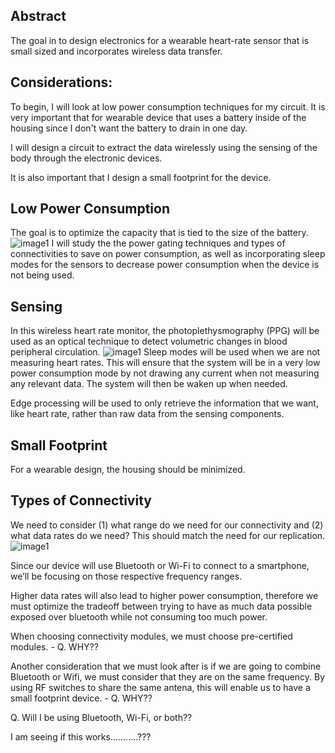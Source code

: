 ## Abstract
The goal in to design electronics for a wearable heart-rate sensor that is small sized and incorporates wireless data transfer.

## Considerations:

To begin, I will look at low power consumption techniques for my circuit. It is very important that for wearable device that uses a battery inside of the housing since I don't want the battery to drain in one day.


I will design a circuit to extract the data wirelessly using the sensing of the body through the electronic devices.

It is also important that I design a small footprint for the device.
## Low Power Consumption

The goal is to optimize the capacity that is tied to the size of the battery.
![image1](Projects/references/image1.png)
I will study the the power gating techniques and types of connectivities to save on power consumption, as well as incorporating sleep modes for the sensors to decrease power consumption when the device is not being used.

## Sensing

In this wireless heart rate monitor, the photoplethysmography (PPG) will be used as an optical technique to detect volumetric changes in blood peripheral circulation.
![image1](Projects/references/image2.png)
Sleep modes will be used when we are not measuring heart rates. This will ensure that the system will be in a very low power consumption mode by not drawing any current when not measuring any relevant data. The system will then be waken up when needed.

Edge processing will be used to only retrieve the information that we want, like heart rate, rather than raw data from the sensing components.

## Small Footprint
For a wearable design, the housing should be minimized.

## Types of Connectivity
We need to consider (1) what range do we need for our connectivity and (2) what data rates do we need? This should match the need for our replication.
![image1](Projects/references/image3.png)

Since our device will use Bluetooth or Wi-Fi to connect to a smartphone, we’ll be focusing on those respective frequency ranges.

Higher data rates will also lead to higher power consumption, therefore we must optimize the tradeoff between trying to have as much data possible exposed over bluetooth while not consuming too much power.

When choosing connectivity modules, we must choose pre-certified modules. - Q. WHY??

Another consideration that we must look after is if we are going to combine Bluetooth or Wifi, we must consider that they are on the same frequency. By using RF switches to share the same antena, this will enable us to have a small footprint device. - Q. WHY??

Q. Will I be using Bluetooth, Wi-Fi, or both??

I am seeing if this works...........???
